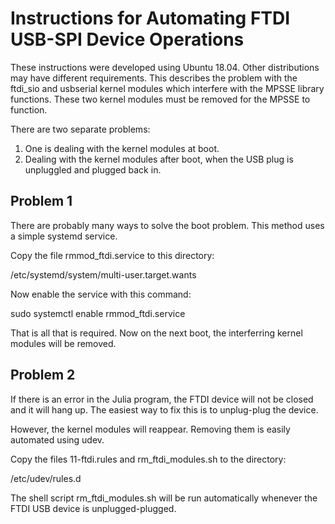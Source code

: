 Instructions for Automating FTDI USB-SPI Device Operations
==========================================================

These instructions were developed using Ubuntu 18.04.
Other distributions may have different requirements.
This describes the problem with the ftdi_sio and usbserial
kernel modules which interfere with the MPSSE library functions.
These two kernel modules must be removed for the MPSSE to function.

There are two separate problems:
1.  One is dealing with the kernel modules at boot.
2.  Dealing with the kernel modules after
boot, when the USB plug is unpluggled and plugged back in.

Problem 1
---------

There are probably many ways to solve the boot problem.
This method uses a simple systemd service.

Copy the file rmmod_ftdi.service to this directory:

/etc/systemd/system/multi-user.target.wants

Now enable the service with this command:

sudo systemctl enable rmmod_ftdi.service

That is all that is required.  Now on the next boot, the
interferring kernel modules will be removed.

Problem 2
---------

If there is an error in the Julia program, the FTDI device
will not be closed and it will hang up.  The easiest way
to fix this is to unplug-plug the device.

However, the kernel modules will reappear.  Removing them
is easily automated using udev.

Copy the files 11-ftdi.rules and rm_ftdi_modules.sh
to the directory:

/etc/udev/rules.d

The shell script rm_ftdi_modules.sh will be run automatically
whenever the FTDI USB device is unplugged-plugged.
